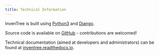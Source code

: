 ```yaml
---
title: Technical Information
---
```


InvenTree is built using [Python3](https://www.python.org/) and [Django](https://www.djangoproject.com/).

Source code is available on [GitHub](https://github.com/inventree) - contributions are welcomed!

Technical documentation (aimed at developers and administrators) can be found at [inventree.readthedocs.io](https://inventree.readthedocs.io/en/latest/index.html).